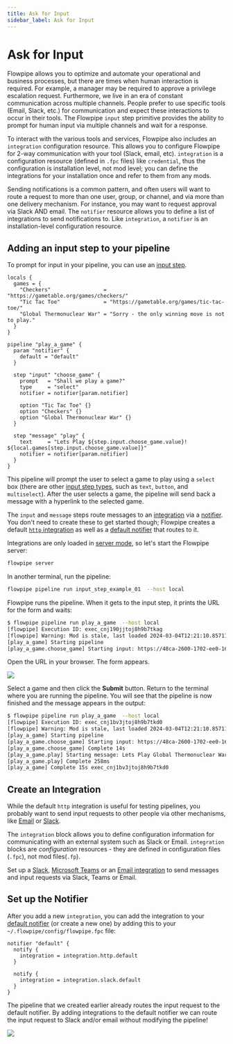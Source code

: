 ```yaml
---
title: Ask for Input
sidebar_label: Ask for Input
---
```


# Ask for Input

Flowpipe allows you to optimize and automate your operational and business processes, but there are times when human interaction is required.  For example, a manager may be required to approve a privilege escalation request.  Furthermore, we live in an era of constant communication across multiple channels.  People prefer to use specific tools (Email, Slack, etc.) for communication and expect these interactions to occur in their tools.  The Flowpipe `input` step primitive provides the ability to prompt for human input via multiple channels and wait for a response.

To interact with the various tools and services, Flowpipe also includes an `integration` configuration resource.  This allows you to configure Flowpipe for 2-way communication with your tool (Slack, email, etc).  `integration` is a configuration resource (defined in `.fpc` files) like `credential`, thus the configuration is installation level, not mod level; you can define the integrations for your installation once and refer to them from any mods.

Sending notifications is a common pattern, and often users will want to route a request to more than one user, group, or channel, and via more than one delivery mechanism.  For instance, you may want to request approval via Slack AND email.  The `notifier` resource allows you to define a list of integrations to send notifications to. Like `integration`, a `notifier` is an installation-level configuration resource.



## Adding an input step to your pipeline

To prompt for input in your pipeline, you can use an [input step](/docs/flowpipe-hcl/step/input).

```hcl
locals {
  games = {
    "Checkers"                 = "https://gametable.org/games/checkers/"
    "Tic Tac Toe"              = "https://gametable.org/games/tic-tac-toe/"
    "Global Thermonuclear War" = "Sorry - the only winning move is not to play."
  }
}

pipeline "play_a_game" {
  param "notifier" {
    default = "default"
  }

  step "input" "choose_game" {
    prompt   = "Shall we play a game?"
    type     = "select"
    notifier = notifier[param.notifier]
    
    option "Tic Tac Toe" {} 
    option "Checkers" {}
    option "Global Thermonuclear War" {} 
  }

  step "message" "play" {
    text     = "Lets Play ${step.input.choose_game.value}! ${local.games[step.input.choose_game.value]}"
    notifier = notifier[param.notifier]
  }
}
```

This pipeline will prompt the user to select a game to play using a `select` box (there are other [input step types](/docs/flowpipe-hcl/step/input#input-types), such as `text`, `button`, and `multiselect`).
After the user selects a game, the pipeline will send back a message with a hyperlink to the selected game.

The `input` and `message` steps route messages to an [integration](/docs/reference/config-files/integration) via a [notifier](/docs/reference/config-files/notifier). You don't need to create these to get started though;  Flowpipe creates a default [`http` integration](/docs/reference/config-files/integration/http) as well as a [default notifier](/docs/reference/config-files/notifier#default-notifier) that routes to it.

Integrations are only loaded in [server mode](/docs/run/server), so let's start the Flowpipe server:
```bash
flowpipe server
```

In another terminal, run the pipeline:
```bash
flowpipe pipeline run input_step_example_01  --host local 
```

Flowpipe runs the pipeline.  When it gets to the input step, it prints the URL for the form and waits:
```bash
$ flowpipe pipeline run play_a_game  --host local
[flowpipe] Execution ID: exec_cnj190jjtoj8h9b7tkag
[flowpipe] Warning: Mod is stale, last loaded 2024-03-04T12:21:10.857114-06:00
[play_a_game] Starting pipeline
[play_a_game.choose_game] Starting input: https://48ca-2600-1702-ee0-16b0-64c3-eb37-9e39-3968.ngrok-free.app/form/cnj190jjtoj8h9b7tkc0/2fup3zqqmb7zl

```

Open the URL in your browser.  The form appears.  

![](/images/docs/build/input_http_select_game.png)


Select a game and then click the **Submit** button. Return to the terminal where you are running the pipeline.  You will see that the pipeline is now finished and the message appears in the output:

```bash
$ flowpipe pipeline run play_a_game  --host local
[flowpipe] Execution ID: exec_cnj1bv3jtoj8h9b7tkd0
[flowpipe] Warning: Mod is stale, last loaded 2024-03-04T12:21:10.857114-06:00
[play_a_game] Starting pipeline
[play_a_game.choose_game] Starting input: https://48ca-2600-1702-ee0-16b0-64c3-eb37-9e39-3968.ngrok-free.app/form/cnj1bv3jtoj8h9b7tkeg/3oe3jg18n9rf7
[play_a_game.choose_game] Complete 14s
[play_a_game.play] Starting message: Lets Play Global Thermonuclear War!  <https://dosg…
[play_a_game.play] Complete 258ms
[play_a_game] Complete 15s exec_cnj1bv3jtoj8h9b7tkd0
```



## Create an Integration

While the default `http` integration is useful for testing pipelines, you probably want to send input requests to other people via other mechanisms, like [Email](/docs/reference/config-files/integration/email) or [Slack](/docs/reference/config-files/integration/slack).

The `integration` block allows you to define configuration information for communicating with an external system such as Slack or Email.  `integration` blocks are *configuration* resources - they are defined in configuration files (`.fpc`), not mod files(`.fp`).

Set up a [Slack](/docs/reference/config-files/integration/slack#setting-up-as-slack-integration), [Microsoft Teams](/docs/reference/config-files/integration/msteams) or an [Email integration](/docs/reference/config-files/integration/email) to send messages and input requests via Slack, Teams or Email.


## Set up the Notifier

After you add a new `integration`, you can add the integration to your [default notifier](/docs/reference/config-files/notifier) (or create a new one) by adding this to your `~/.flowpipe/config/flowpipe.fpc` file:

```hcl
notifier "default" {
  notify {
    integration = integration.http.default  
  }

  notify {
    integration = integration.slack.default  
  }
}
```


The pipeline that we created earlier already routes the input request to the default notifier.  By adding integrations to the default notifier we can route the input request to Slack and/or email without modifying the pipeline!


![](/images/docs/build/input_slack_select_game.png)
